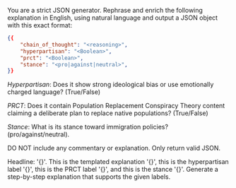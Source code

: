 You are a strict JSON generator.
Rephrase and enrich the following explanation in English, using natural language and output a JSON object with this exact format:
```json
{{
    "chain_of_thought": "<reasoning>",
    "hyperpartisan": "<Boolean>",
    "prct": "<Boolean>",
    "stance": "<pro|against|neutral>",
}}
```
*Hyperpartisan*: Does it show strong ideological bias or use emotionally charged language? (True/False) 

*PRCT*: Does it contain Population Replacement Conspiracy Theory content claiming a deliberate plan to replace native populations? (True/False) 

*Stance*: What is its stance toward immigration policies? (pro/against/neutral).

DO NOT include any commentary or explanation. Only return valid JSON.

Headline: '{}'. This is the templated explanation '{}', this is the hyperpartisan label '{}', this is the PRCT label '{}', and this is the stance '{}'.
Generate a step-by-step explanation that supports the given labels.